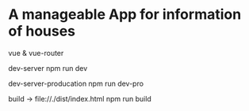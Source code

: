# A manageable App for information of houses

vue & vue-router

  dev-server
    npm run dev

  dev-server-producation
    npm run dev-pro

  build -> file://./dist/index.html
    npm run build
